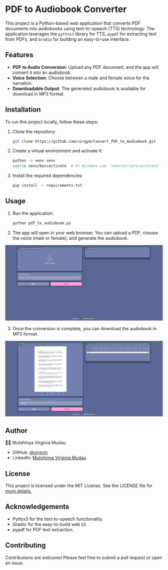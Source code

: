 # PDF to Audiobook Converter

This project is a Python-based web application that converts PDF documents into audiobooks using text-to-speech (TTS) technology. The application leverages the `pyttsx3` library for TTS, `pypdf` for extracting text from PDFs, and `Gradio` for building an easy-to-use interface.

## Features

- **PDF to Audio Conversion**: Upload any PDF document, and the app will convert it into an audiobook.
- **Voice Selection**: Choose between a male and female voice for the narration.
- **Downloadable Output**: The generated audiobook is available for download in MP3 format.

## Installation

To run this project locally, follow these steps:

1. Clone the repository:

   ```bash
   git clone https://github.com/virgym/Convert_PDF_to_Audiobook.git
   ```
   
2. Create a virtual environment and activate it:
    ```bash
    python -m venv venv
    source venv/bin/activate  # On Windows use `venv\Scripts\activate`
    ```

3. Install the required dependencies:
    ```bash
    pip install -r requirements.txt
    ```

## Usage
1. Run the application:
    ```bash
    python pdf_to_audiobook.py
    ```
2. The app will open in your web browser. You can upload a PDF, choose the voice (male or female), and generate the audiobook.
<p align='center'>
  <img src='/UI.PNG' alt='Book Price Alert'/>
</p>

3. Once the conversion is complete, you can download the audiobook in MP3 format.
<p align='center'>
  <img src='/Capture.PNG' alt='Book Price Alert'/>
</p>

## Author
👩‍💻 Mutshinya Virginia Mudau

- GitHub: <a href='https://github.com/virgym' target='_blank'>@virgym</a>
- LinkedIn: <a href='https://www.linkedin.com/in/mutshinya-virginia-mudau-168a891b9/' target='_blank'>Mutshinya Virginia Mudau</a>

## License
<p>This project is licensed under the MIT License. See the LICENSE file for <a href 'LICENSE'> more details.</a></p>

## Acknowledgements
- Pyttsx3 for the text-to-speech functionality.
- Gradio for the easy-to-build web UI.
- pypdf for PDF text extraction.

## Contributing
Contributions are welcome! Please feel free to submit a pull request or open an issue.
